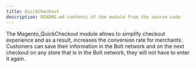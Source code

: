 ```yaml
---
title: QuickCheckout
description: README.md contents of the module from the source code
---
```


The Magento_QuickCheckout module allows to simplify checkout experience and as a result, increases the conversion rate for merchants. Customers can save their information in the Bolt network and on the next checkout on any store that is in the Bolt network, they will not have to enter it again.
